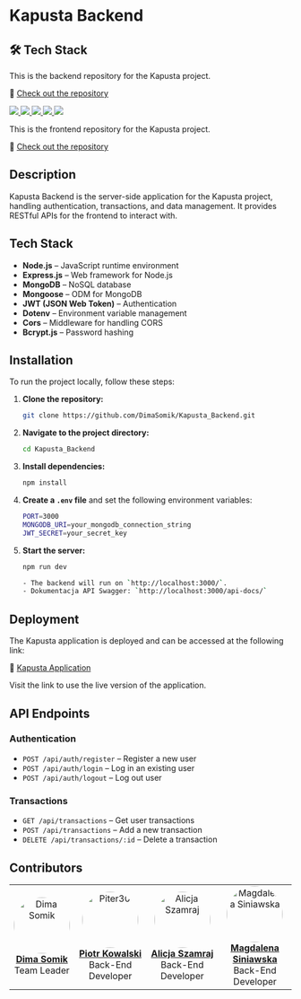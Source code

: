 # Kapusta Backend

## 🛠️ Tech Stack

This is the backend repository for the Kapusta project.

🔗 [Check out the repository](https://github.com/DimaSomik/Kapusta_Backend)

<p align="left">
  <a href="https://nodejs.org/" target="_blank">
    <img src="https://img.shields.io/badge/Node.js-43853D?style=for-the-badge&logo=node.js&logoColor=white" />
  </a>
  <a href="https://expressjs.com/" target="_blank">
    <img src="https://img.shields.io/badge/Express.js-000000?style=for-the-badge&logo=express&logoColor=white" />
  </a>
  <a href="https://www.mongodb.com/" target="_blank">
    <img src="https://img.shields.io/badge/MongoDB-4EA94B?style=for-the-badge&logo=mongodb&logoColor=white" />
  </a>
  <a href="https://mongoosejs.com/" target="_blank">
    <img src="https://img.shields.io/badge/Mongoose-880000?style=for-the-badge&logo=mongoose&logoColor=white" />
  </a>
  <a href="https://jwt.io/" target="_blank">
    <img src="https://img.shields.io/badge/JWT-000000?style=for-the-badge&logo=jsonwebtokens&logoColor=white" />
  </a>
</p>

This is the frontend repository for the Kapusta project.

🔗 [Check out the repository](https://github.com/DimaSomik/Kapusta_Frontend)

## Description

Kapusta Backend is the server-side application for the Kapusta project, handling authentication, transactions, and data management. It provides RESTful APIs for the frontend to interact with.

## Tech Stack

- **Node.js** – JavaScript runtime environment
- **Express.js** – Web framework for Node.js
- **MongoDB** – NoSQL database
- **Mongoose** – ODM for MongoDB
- **JWT (JSON Web Token)** – Authentication
- **Dotenv** – Environment variable management
- **Cors** – Middleware for handling CORS
- **Bcrypt.js** – Password hashing

## Installation

To run the project locally, follow these steps:

1. **Clone the repository:**
   ```sh
   git clone https://github.com/DimaSomik/Kapusta_Backend.git
   ```
2. **Navigate to the project directory:**
   ```sh
   cd Kapusta_Backend
   ```
3. **Install dependencies:**
   ```sh
   npm install
   ```
4. **Create a `.env` file** and set the following environment variables:
   ```sh
   PORT=3000
   MONGODB_URI=your_mongodb_connection_string
   JWT_SECRET=your_secret_key
   ```
5. **Start the server:**

   ```sh
   npm run dev

   - The backend will run on `http://localhost:3000/`.
   - Dokumentacja API Swagger: `http://localhost:3000/api-docs/`

   ```

## Deployment

The Kapusta application is deployed and can be accessed at the following link:

🔗 [Kapusta Application](https://kapusta-fnr2.onrender.com/)

Visit the link to use the live version of the application.

## API Endpoints

### Authentication

- `POST /api/auth/register` – Register a new user
- `POST /api/auth/login` – Log in an existing user
- `POST /api/auth/logout` – Log out user

### Transactions

- `GET /api/transactions` – Get user transactions
- `POST /api/transactions` – Add a new transaction
- `DELETE /api/transactions/:id` – Delete a transaction

## Contributors

<table>
  <tr>
    <td align="center">
      <a href="https://github.com/DimaSomik">
        <img src="https://github.com/DimaSomik.png?size=100" width="100px;" style="border-radius: 50%;" alt="Dima Somik"/>
        <br /><b>Dima Somik</b>
      </a>
      <br />Team Leader
    </td>
    <td align="center">
      <a href="https://github.com/Piter30">
        <img src="https://github.com/Piter30.png?size=100" width="100px;" style="border-radius: 50%;" alt="Piter30"/>
        <br /><b>Piotr Kowalski</b>
      </a>
      <br />Back-End Developer
    </td>
    <td align="center">
      <a href="https://github.com/AlicjaSzamraj">
        <img src="https://github.com/AlicjaSzamraj.png?size=100" width="100px;" style="border-radius: 50%;" alt="Alicja Szamraj"/>
        <br /><b>Alicja Szamraj</b>
      </a>
      <br />Back-End Developer
    </td>
    <td align="center">
      <a href="https://github.com/MagdalenaSiniawska">
        <img src="https://github.com/MagdalenaSiniawska.png?size=100" width="100px;" style="border-radius: 50%;" alt="Magdalena Siniawska"/>
        <br /><b>Magdalena Siniawska</b>
      </a>
      <br />Back-End Developer
    </td>

  </tr>
</table>
